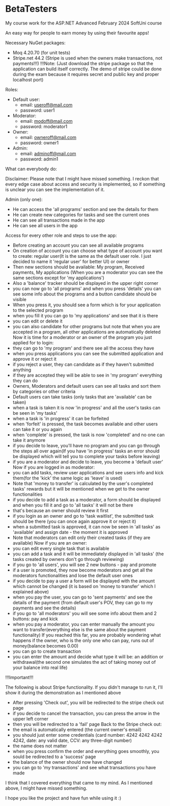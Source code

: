 # BetaTesters

My course work for the ASP.NET Advanced February 2024 SoftUni course

An easy way for people to earn money by using their favourite apps!



Necessary NuGet packages: 
  - Moq 4.20.70 (for unit tests)
  - Stripe.net 44.2 (Stripe is used when the owners make transactions, not payments!!!)
    !!!Note: (Just download the stripe package so that the application can build itself correctly. The demo of stripe could be done during the exam because it requires secret and public key and proper localhost port)


Roles:
- Default user:
  - email: useroff@mail.com
  - password: user1
- Moderator:
  - email: modoff@mail.com
  - password: moderator1
- Owner:
  - email: owneroff@mail.com
  - password: owner1
 - Admin:
   - email: adminoff@mail.com
   - password: admin1



What can everybody do:

Disclaimer: Please note that I might have missed something. I reckon that every edge case about access and security is implemented, so if something is unclear you can see the implementation of it.

Admin (only one): 
  - He can access the 'all programs' section and see the details for them
  - He can create new categories for tasks and see the current ones
  - He can see all transactions made in the app
  - He can see all users in the app

Access for every other role and steps to use the app:
  - Before creating an account you can see all available programs
  - On creation of account you can choose what type of account you want to create: regular user(It is the same as the default user role. I just decided to name it 'regular user' for better UI) or owner
  - Then new sections should be available: My program, Received payments, My applications (When you are a moderator you can see the same sections except for 'my applications')
  - Also a 'balance' tracker should be displayed in the upper right corner
  - you can now go to 'all programs' and when you press 'details' you can see some info about the programs and a button candidate should be visible
  - When you press it, you should see a form which is for your application to the selected program
  - when you fill it you can go to 'my applications' and see that it is there
  - you can edit or delete it
  - you can also candidate for other programs but note that when you are accepted in a program, all other applications are automatically deleted
Now it is time for a moderator or an owner of the program you just applied for to login:
  - they can go to 'my program' and there see all the access they have
  - when you press applications you can see the submitted application and approve it or reject it
  - if you reject a user, they can candidate as if they haven't submitted anything
  - if they are accepted they will be able to see in 'my program' everything they can do
  - Owners, Moderators and default users can see all tasks and sort them by categories or other criteria
  - Default users can take tasks (only tasks that are 'available' can be taken)
  - when a task is taken it is now 'in progress' and all the user's tasks can be seen in 'my tasks'
  - when a task is 'in progress' it can be forfeited
  - when 'forfeit' is pressed, the task becomes available and other users can take it or you again
  - when 'complete' is pressed, the task is now 'completed' and no one can take it anymore
  - if you decide to leave, you'll have no program and you can go through the steps all over again(If you have 'in progress' tasks an error should be displayed which will tell you to complete your tasks before leaving)
  - if you are a moderator and decide to leave, you become a 'default user'
Now if you are logged in as moderator:
  - you can add tasks, review user applications and see users info and kick them(for the 'kick' the same logic as 'leave' is used)
  - Note that 'money to transfer' is calculated by the user's completed tasks' rewards but it will be mentioned when we get to the owner functionalities
  - if you decide to add a task as a moderator, a form should be displayed and when you fill it and go to 'all tasks' it will not be there
  - that's because an owner should review it first
  - if you login as an owner and go to 'task waitlist', the submitted task should be there (you can once again approve it or reject it)
  - when a submitted task is approved, it can now be seen in 'all tasks' as 'available' and assign date - the moment it is approved
  - Note that moderators can edit only their created tasks (if they are available)
Now if you are an owner:
  - you can edit every single task that is available
  - you can add a task and it will be immediately displayed in 'all tasks' (the tasks created by owners don't go through reviewing)
  - if you go  to 'all users', you will see 2 new buttons - pay and promote
  - if a user is promoted, they now become moderators and get all the moderators functionalities and lose the default user ones
  - if you decide to pay a user a form will be displayed with the amount which cannot be changed (it is based on 'money to transfer' which I explained above)
  - when you pay the user, you can go to 'sent payments' and see the details of the payment (from default user's POV, they can go to my payments and see the details)
  - if you go to 'all moderators' you will see some info about them and 2 buttons: pay and kick
  - when you pay a moderator, you can enter manually the amount you want to transfer(everything else is the same about the payment functionality)
If you reached this far, you are probably wondering what happens if the owner, who is the only one who can pay, runs out of money(balance becomes 0.00)
  - you can go to create transaction
  - you can enter the amount and decide what type it will be: an addition or withdrawal(the second one simulates the act of taking money out of your balance into real life)

!!!Important!!!

The following is about Stripe functionality. If you didn't manage to run it, I'll show it during the demonstration as I mentioned above
  - After pressing 'Check out', you will be redirected to the stripe check out page
  - if you decide to cancel the transaction, you can press the arrow in the upper left corner
  - then you will be redirected to a 'fail' page
  Back to the Stripe check out:
  - the email is automatically entered (the current owner's email)
  - you should just enter some credentials (card number: 4242 4242 4242 4242, date: any valid date, CCV: any three-digit number)
  - the name does not matter
  - when you press confirm the order and everything goes smoothly, you sould be redirected to a 'success' page
  - the balance of the owner should now have changed
  - you can go to 'my transactions' and see what transactions you have made



I think that I covered everything that came to my mind. As I mentioned above, I might have missed something.

I hope you like the project and have fun while using it :)
